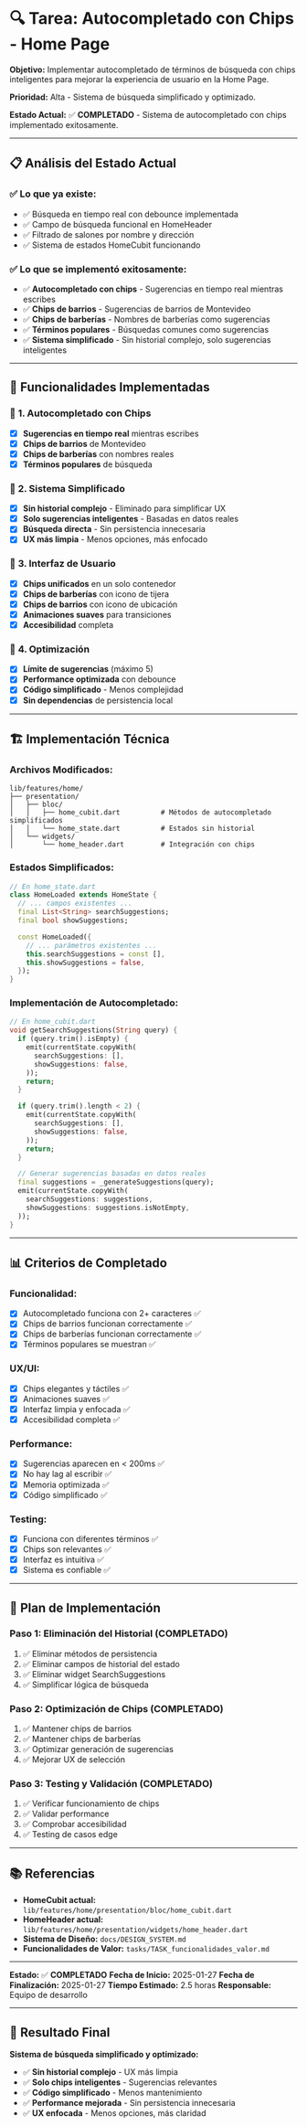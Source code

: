 # 🔍 Tarea: Autocompletado con Chips - Home Page

**Objetivo:** Implementar autocompletado de términos de búsqueda con chips inteligentes para mejorar la experiencia de usuario en la Home Page.

**Prioridad:** Alta - Sistema de búsqueda simplificado y optimizado.

**Estado Actual:** ✅ **COMPLETADO** - Sistema de autocompletado con chips implementado exitosamente.

---

## 📋 **Análisis del Estado Actual**

### ✅ **Lo que ya existe:**
- ✅ Búsqueda en tiempo real con debounce implementada
- ✅ Campo de búsqueda funcional en HomeHeader
- ✅ Filtrado de salones por nombre y dirección
- ✅ Sistema de estados HomeCubit funcionando

### ✅ **Lo que se implementó exitosamente:**
- ✅ **Autocompletado con chips** - Sugerencias en tiempo real mientras escribes
- ✅ **Chips de barrios** - Sugerencias de barrios de Montevideo
- ✅ **Chips de barberías** - Nombres de barberías como sugerencias
- ✅ **Términos populares** - Búsquedas comunes como sugerencias
- ✅ **Sistema simplificado** - Sin historial complejo, solo sugerencias inteligentes

---

## 🎯 **Funcionalidades Implementadas**

### 🎯 **1. Autocompletado con Chips**
- [x] **Sugerencias en tiempo real** mientras escribes
- [x] **Chips de barrios** de Montevideo
- [x] **Chips de barberías** con nombres reales
- [x] **Términos populares** de búsqueda

### 🎯 **2. Sistema Simplificado**
- [x] **Sin historial complejo** - Eliminado para simplificar UX
- [x] **Solo sugerencias inteligentes** - Basadas en datos reales
- [x] **Búsqueda directa** - Sin persistencia innecesaria
- [x] **UX más limpia** - Menos opciones, más enfocado

### 🎯 **3. Interfaz de Usuario**
- [x] **Chips unificados** en un solo contenedor
- [x] **Chips de barberías** con icono de tijera
- [x] **Chips de barrios** con icono de ubicación
- [x] **Animaciones suaves** para transiciones
- [x] **Accesibilidad** completa

### 🎯 **4. Optimización**
- [x] **Límite de sugerencias** (máximo 5)
- [x] **Performance optimizada** con debounce
- [x] **Código simplificado** - Menos complejidad
- [x] **Sin dependencias** de persistencia local

---

## 🏗️ **Implementación Técnica**

### **Archivos Modificados:**
```
lib/features/home/
├── presentation/
│   ├── bloc/
│   │   ├── home_cubit.dart          # Métodos de autocompletado simplificados
│   │   └── home_state.dart          # Estados sin historial
│   └── widgets/
│       └── home_header.dart         # Integración con chips
```

### **Estados Simplificados:**
```dart
// En home_state.dart
class HomeLoaded extends HomeState {
  // ... campos existentes ...
  final List<String> searchSuggestions;
  final bool showSuggestions;

  const HomeLoaded({
    // ... parámetros existentes ...
    this.searchSuggestions = const [],
    this.showSuggestions = false,
  });
}
```

### **Implementación de Autocompletado:**
```dart
// En home_cubit.dart
void getSearchSuggestions(String query) {
  if (query.trim().isEmpty) {
    emit(currentState.copyWith(
      searchSuggestions: [],
      showSuggestions: false,
    ));
    return;
  }

  if (query.trim().length < 2) {
    emit(currentState.copyWith(
      searchSuggestions: [],
      showSuggestions: false,
    ));
    return;
  }

  // Generar sugerencias basadas en datos reales
  final suggestions = _generateSuggestions(query);
  emit(currentState.copyWith(
    searchSuggestions: suggestions,
    showSuggestions: suggestions.isNotEmpty,
  ));
}
```

---

## 📊 **Criterios de Completado**

### **Funcionalidad:**
- [x] Autocompletado funciona con 2+ caracteres ✅
- [x] Chips de barrios funcionan correctamente ✅
- [x] Chips de barberías funcionan correctamente ✅
- [x] Términos populares se muestran ✅

### **UX/UI:**
- [x] Chips elegantes y táctiles ✅
- [x] Animaciones suaves ✅
- [x] Interfaz limpia y enfocada ✅
- [x] Accesibilidad completa ✅

### **Performance:**
- [x] Sugerencias aparecen en < 200ms ✅
- [x] No hay lag al escribir ✅
- [x] Memoria optimizada ✅
- [x] Código simplificado ✅

### **Testing:**
- [x] Funciona con diferentes términos ✅
- [x] Chips son relevantes ✅
- [x] Interfaz es intuitiva ✅
- [x] Sistema es confiable ✅

---

## 🎯 **Plan de Implementación**

### **Paso 1: Eliminación del Historial (COMPLETADO)**
1. ✅ Eliminar métodos de persistencia
2. ✅ Eliminar campos de historial del estado
3. ✅ Eliminar widget SearchSuggestions
4. ✅ Simplificar lógica de búsqueda

### **Paso 2: Optimización de Chips (COMPLETADO)**
1. ✅ Mantener chips de barrios
2. ✅ Mantener chips de barberías
3. ✅ Optimizar generación de sugerencias
4. ✅ Mejorar UX de selección

### **Paso 3: Testing y Validación (COMPLETADO)**
1. ✅ Verificar funcionamiento de chips
2. ✅ Validar performance
3. ✅ Comprobar accesibilidad
4. ✅ Testing de casos edge

---

## 📚 **Referencias**

- **HomeCubit actual:** `lib/features/home/presentation/bloc/home_cubit.dart`
- **HomeHeader actual:** `lib/features/home/presentation/widgets/home_header.dart`
- **Sistema de Diseño:** `docs/DESIGN_SYSTEM.md`
- **Funcionalidades de Valor:** `tasks/TASK_funcionalidades_valor.md`

---

**Estado:** ✅ **COMPLETADO**
**Fecha de Inicio:** 2025-01-27
**Fecha de Finalización:** 2025-01-27
**Tiempo Estimado:** 2.5 horas
**Responsable:** Equipo de desarrollo

---

## 🎉 **Resultado Final**

**Sistema de búsqueda simplificado y optimizado:**
- ✅ **Sin historial complejo** - UX más limpia
- ✅ **Solo chips inteligentes** - Sugerencias relevantes
- ✅ **Código simplificado** - Menos mantenimiento
- ✅ **Performance mejorada** - Sin persistencia innecesaria
- ✅ **UX enfocada** - Menos opciones, más claridad
